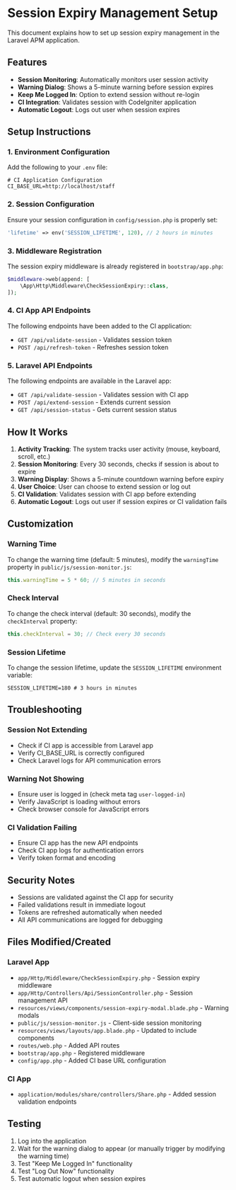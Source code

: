# Session Expiry Management Setup

This document explains how to set up session expiry management in the Laravel APM application.

## Features

- **Session Monitoring**: Automatically monitors user session activity
- **Warning Dialog**: Shows a 5-minute warning before session expires
- **Keep Me Logged In**: Option to extend session without re-login
- **CI Integration**: Validates session with CodeIgniter application
- **Automatic Logout**: Logs out user when session expires

## Setup Instructions

### 1. Environment Configuration

Add the following to your `.env` file:

```env
# CI Application Configuration
CI_BASE_URL=http://localhost/staff
```

### 2. Session Configuration

Ensure your session configuration in `config/session.php` is properly set:

```php
'lifetime' => env('SESSION_LIFETIME', 120), // 2 hours in minutes
```

### 3. Middleware Registration

The session expiry middleware is already registered in `bootstrap/app.php`:

```php
$middleware->web(append: [
    \App\Http\Middleware\CheckSessionExpiry::class,
]);
```

### 4. CI App API Endpoints

The following endpoints have been added to the CI application:

- `GET /api/validate-session` - Validates session token
- `POST /api/refresh-token` - Refreshes session token

### 5. Laravel API Endpoints

The following endpoints are available in the Laravel app:

- `GET /api/validate-session` - Validates session with CI app
- `POST /api/extend-session` - Extends current session
- `GET /api/session-status` - Gets current session status

## How It Works

1. **Activity Tracking**: The system tracks user activity (mouse, keyboard, scroll, etc.)
2. **Session Monitoring**: Every 30 seconds, checks if session is about to expire
3. **Warning Display**: Shows a 5-minute countdown warning before expiry
4. **User Choice**: User can choose to extend session or log out
5. **CI Validation**: Validates session with CI app before extending
6. **Automatic Logout**: Logs out user if session expires or CI validation fails

## Customization

### Warning Time
To change the warning time (default: 5 minutes), modify the `warningTime` property in `public/js/session-monitor.js`:

```javascript
this.warningTime = 5 * 60; // 5 minutes in seconds
```

### Check Interval
To change the check interval (default: 30 seconds), modify the `checkInterval` property:

```javascript
this.checkInterval = 30; // Check every 30 seconds
```

### Session Lifetime
To change the session lifetime, update the `SESSION_LIFETIME` environment variable:

```env
SESSION_LIFETIME=180 # 3 hours in minutes
```

## Troubleshooting

### Session Not Extending
- Check if CI app is accessible from Laravel app
- Verify CI_BASE_URL is correctly configured
- Check Laravel logs for API communication errors

### Warning Not Showing
- Ensure user is logged in (check meta tag `user-logged-in`)
- Verify JavaScript is loading without errors
- Check browser console for JavaScript errors

### CI Validation Failing
- Ensure CI app has the new API endpoints
- Check CI app logs for authentication errors
- Verify token format and encoding

## Security Notes

- Sessions are validated against the CI app for security
- Failed validations result in immediate logout
- Tokens are refreshed automatically when needed
- All API communications are logged for debugging

## Files Modified/Created

### Laravel App
- `app/Http/Middleware/CheckSessionExpiry.php` - Session expiry middleware
- `app/Http/Controllers/Api/SessionController.php` - Session management API
- `resources/views/components/session-expiry-modal.blade.php` - Warning modals
- `public/js/session-monitor.js` - Client-side session monitoring
- `resources/views/layouts/app.blade.php` - Updated to include components
- `routes/web.php` - Added API routes
- `bootstrap/app.php` - Registered middleware
- `config/app.php` - Added CI base URL configuration

### CI App
- `application/modules/share/controllers/Share.php` - Added session validation endpoints

## Testing

1. Log into the application
2. Wait for the warning dialog to appear (or manually trigger by modifying the warning time)
3. Test "Keep Me Logged In" functionality
4. Test "Log Out Now" functionality
5. Test automatic logout when session expires
